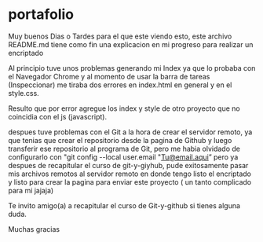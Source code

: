 # portafolio

Muy buenos Dias o Tardes para el que este viendo esto, este archivo README.md tiene como fin una explicacion en mi progreso para realizar un encriptado 

Al principio tuve unos problemas generando mi Index ya que lo probaba con el Navegador Chrome y al momento de usar la barra de tareas (Inspeccionar) me tiraba dos errores en 
index.html en general y en el style.css.

Resulto que por error agregue los index y style de otro proyecto que no coincidia con el js (javascript).

despues tuve problemas con el Git a la hora de crear el servidor remoto, ya que tenias que crear el repositorio desde la pagina de Github y luego transferir ese repositorio al programa
de Git, pero me habia olvidado de configurarlo con "git config --local user.email "Tu@email.aqui” pero ya despues de recapitular el curso de git-y-giyhub, pude exitosamente
pasar mis archivos remotos al servidor remoto en donde tengo listo el encriptado y listo para crear la pagina para enviar este proyecto ( un tanto complicado para mi jajaja)

Te invito amigo(a) a recapitular el curso de Git-y-github si tienes alguna duda.

Muchas gracias
